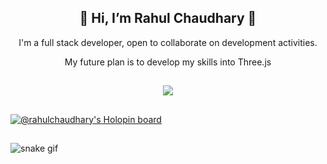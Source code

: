 <div align="center">
  <h2>👋  Hi, I’m Rahul Chaudhary  👋</h2>
  <p>I'm a full stack developer, open to collaborate on development activities.</p>
  <p>My future plan is to develop my skills into Three.js</p>
</div>

##

<div align="center">
  <a href="https://www.linkedin.com/in/rahulchaudhary2244/"><img src="https://img.shields.io/badge/LinkedIn-0077B5?style=for-the-badge&logo=linkedin&logoColor=white" target="_blank"></a>  
</div>

##

[![@rahulchaudhary's Holopin board](https://holopin.io/api/user/board?user=rahulchaudhary)](https://holopin.io/@rahulchaudhary)

##

![snake gif](https://github.com/rahulchaudhary2244/rahulchaudhary2244/blob/output/github-contribution-grid-snake.svg)
